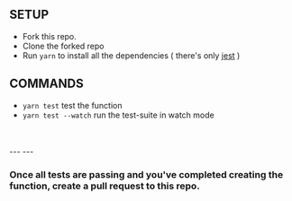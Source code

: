## SETUP

- Fork this repo.
- Clone the forked repo
- Run `yarn` to install all the dependencies ( there's only [jest](https://jestjs.io/) )

## COMMANDS

- `yarn test` test the function
- `yarn test --watch` run the test-suite in watch mode

<br>
<br>
---
---

### Once all tests are passing and you've completed creating the function, create a pull request to this repo.
